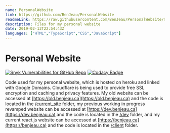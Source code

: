 ```yaml
---
name: PersonalWebsite
link: https://github.com/BenJeau/PersonalWebsite
readmeLink: https://raw.githubusercontent.com/BenJeau/PersonalWebsite/master/README.md
description: Files for my personal website
date: 2019-02-13T22:54:43Z
languages: ["HTML","TypeScript","CSS","JavaScript"]
---
```


# Personal Website
[![Snyk Vulnerabilities for GitHub Repo](https://img.shields.io/snyk/vulnerabilities/github/BenJeau/PersonalWebsite.svg)](https://snyk.io/test/github/BenJeau/PersonalWebsite)
[![Codacy Badge](https://img.shields.io/codacy/grade/4ac81b698a0a47ba88fd960ea8686b38.svg)](https://app.codacy.com/app/bensonj/PersonalWebsite?utm_source=github.com&utm_medium=referral&utm_content=BenJeau/PersonalWebsite&utm_campaign=Badge_Grade_Dashboard)

Code used for my personal website, which is hosted on heroku and linked with Google Domains. Cloudflare is being used to provide free SSL encryption and caching and privacy features. My old website can be accessed at [https://old.benjeau.ca](https://old.benjeau.ca) and the code is located in the [/current_site](./current_site)  folder, my previous working in progress revamped website can be accessed at [https://dev.benjeau.ca](https://dev.benjeau.ca) and the code is located in the [/dev](./dev) folder, and my current react.js website can be accessed at [https://benjeau.ca](https://benjeau.ca) and the code is located in the [/client](./client) folder.
